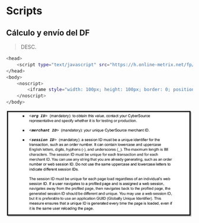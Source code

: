 # Scripts
## Cálculo y envío del DF

> DESC.
```bash
<head>
    <script type="text/javascript" src="https://h.online-metrix.net/fp/tags.js?org_id=<org ID>&session_id=<merchant ID><session ID>"></script>
</head>
<body>
    <noscript>
        <iframe style="width: 100px; height: 100px; border: 0; position:absolute; top: -5000px;" src="https://h.online-metrix.net/fp/tags?org_id=<org ID>&session_id=<merchant ID><session ID>"></iframe>
    </noscript>
</body>
```

[![ce](images/script-calculo-envio.png)](#)
